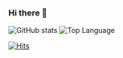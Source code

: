 ### Hi there 👋

<!--
**MunSeoHee/MunSeoHee** is a ✨ _special_ ✨ repository because its `README.md` (this file) appears on your GitHub profile.

Here are some ideas to get you started:

- 🔭 I’m currently working on ...
- 🌱 I’m currently learning ...
- 👯 I’m looking to collaborate on ...
- 🤔 I’m looking for help with ...
- 💬 Ask me about ...
- 📫 How to reach me: ...
- 😄 Pronouns: ...
- ⚡ Fun fact: ...
-->

![GitHub stats](https://github-readme-stats.vercel.app/api?username=MunSeoHee&show_icons=true&count_private=true)
![Top Language](https://github-readme-stats.vercel.app/api/top-langs/?username=MunSeoHee&layout=compact&count_private=true&langs_count=10)

[![Hits](https://hits.seeyoufarm.com/api/count/incr/badge.svg?url=https://github.com/MunSeoHee)](https://github.com/MunSeoHee)
